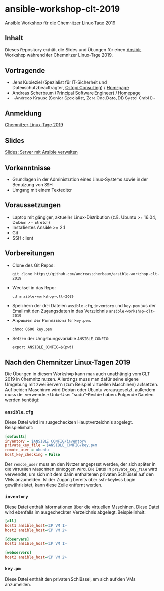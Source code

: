 # ansible-workshop-clt-2019

Ansible Workshop für die Chemnitzer Linux-Tage 2019

## Inhalt

Dieses Repository enthält die Slides und Übungen für einen [Ansible](https://www.ansible.com/) Workshop während der Chemnitzer Linux-Tage 2019.

## Vortragende

* Jens Kubieziel (Spezialist für IT-Sicherheit und Datenschutzbeauftragter, [Octopi.Consulting](https://torservers.net/)) / [Homepage](https://kubieziel.de/)
* Andreas Scherbaum (Principal Software Engineer) / [Homepage](http://andreas.scherbaum.la/)
* ~Andreas Krause (Senior Specialist, Zero.One.Data, DB Systel GmbH)~

## Anmeldung

[Chemnitzer Linux-Tage 2019](https://chemnitzer.linux-tage.de/2019/de/programm/beitrag/130)


## Slides

[Slides: Server mit Ansible verwalten](https://github.com/andreasscherbaum/ansible-workshop-clt-2019/blob/master/slides/ansible-workshop.pdf)

## Vorkenntnisse

* Grundlagen in der Administration eines Linux-Systems sowie in der Benutzung von SSH
* Umgang mit einem Texteditor

## Voraussetzungen

* Laptop mit gängiger, aktueller Linux-Distribution (z.B. Ubuntu >= 16.04, Debian >= stretch)
* Installiertes Ansible >= 2.1
* Git
* SSH client

## Vorbereitungen

* Clone des Git Repos:
    ```console
    git clone https://github.com/andreasscherbaum/ansible-workshop-clt-2019
    ```
* Wechsel in das Repo:
    ```console
    cd ansible-workshop-clt-2019
    ```
* Speichern der drei Dateien `ansible.cfg`, `inventory` und `key.pem` aus der Email mit den Zugangsdaten in das Verzeichnis `ansible-workshop-clt-2019`
* Anpassen der Permissions für `key.pem`:
    ```console
    chmod 0600 key.pem
    ```
* Setzen der Umgebungsvariable `ANSIBLE_CONFIG`:
    ```console
    export ANSIBLE_CONFIG=$(pwd)
    ```

## Nach den Chemnitzer Linux-Tagen 2019

Die Übungen in diesem Workshop kann man auch unabhängig vom CLT 2019 in Chemnitz nutzen. Allerdings muss man dafür seine eigene Umgebung mit zwei Servern (zum Beispiel virtuellen Maschinen) aufsetzen. Auf beiden Maschinen wird Debian oder Ubuntu vorausgesetzt, außerdem muss der verwendete Unix-User "sudo"-Rechte haben. Folgende Dateien werden benötigt:

### `ansible.cfg`

Diese Datei wird im ausgecheckten Hauptverzeichnis abgelegt. Beispielinhalt:

```ini
[defaults]
inventory = $ANSIBLE_CONFIG/inventory
private_key_file = $ANSIBLE_CONFIG/key.pem
remote_user = ubuntu
host_key_checking = False
```

Der `remote_user` muss an den Nutzer angepasst werden, der sich später in die virtuellen Maschinen einloggen wird. Die Datei in `private_key_file` wird verwendet, um sich mit dem darin enthaltenen privaten Schlüssel auf den VMs anzumelden. Ist der Zugang bereits über ssh-keyless Login gewährleistet, kann diese Zeile entfernt werden.

### `inventory`

Diese Datei enthält Informationen über die virtuellen Maschinen. Diese Datei wird ebenfalls im ausgecheckten Verzeichnis abgelegt. Beispielinhalt:

```ini
[all]
host1 ansible_host=<IP VM 1>
host2 ansible_host=<IP VM 2>

[dbservers]
host1 ansible_host=<IP VM 1>

[webservers]
host2 ansible_host=<IP VM 2>
```

### `key.pm`

Diese Datei enthält den privaten Schlüssel, um sich auf den VMs anzumelden.
